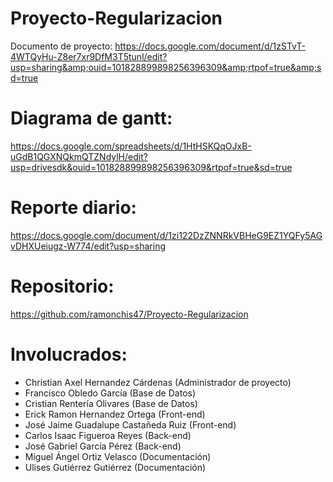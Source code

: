 # Proyecto-Regularizacion
Documento de proyecto: https://docs.google.com/document/d/1zSTvT-4WTQyHu-Z8er7xr9DfM3T5tunl/edit?usp=sharing&amp;ouid=101828899898256396309&amp;rtpof=true&amp;sd=true

# Diagrama de gantt:
https://docs.google.com/spreadsheets/d/1HtHSKQqOJxB-uGdB1QGXNQkmQTZNdylH/edit?usp=drivesdk&ouid=101828899898256396309&rtpof=true&sd=true   

# Reporte diario:
https://docs.google.com/document/d/1zi122DzZNNRkVBHeG9EZ1YQFy5AGvDHXUeiugz-W774/edit?usp=sharing

# Repositorio:
https://github.com/ramonchis47/Proyecto-Regularizacion

# Involucrados:
* Christian Axel Hernandez Cárdenas (Administrador de proyecto)
* Francisco Obledo García (Base de Datos)
* Cristian Rentería Olivares (Base de Datos)
* Erick Ramon Hernandez Ortega (Front-end)
* José Jaime Guadalupe Castañeda Ruiz (Front-end)
* Carlos Isaac Figueroa Reyes (Back-end)
* José Gabriel García Pérez (Back-end)
* Miguel Ángel Ortiz Velasco (Documentación)
* Ulises Gutiérrez Gutiérrez (Documentación)
